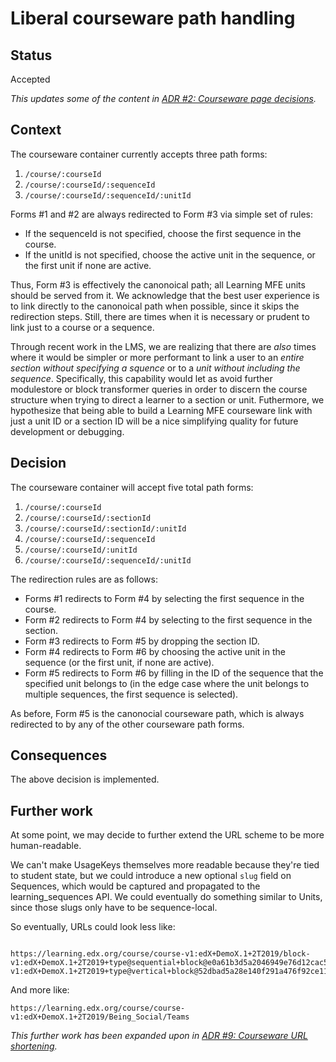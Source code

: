 # Liberal courseware path handling

## Status

Accepted

_This updates some of the content in [ADR #2: Courseware page decisions](./0002-courseware-page-decisions.md)._

## Context

The courseware container currently accepts three path forms:

1. `/course/:courseId`
2. `/course/:courseId/:sequenceId`
3. `/course/:courseId/:sequenceId/:unitId`

Forms #1 and #2 are always redirected to Form #3 via simple set of rules:

* If the sequenceId is not specified, choose the first sequence in the course.
* If the unitId is not specified, choose the active unit in the sequence,
  or the first unit if none are active.

Thus, Form #3 is effectively the canonoical path;
all Learning MFE units should be served from it.
We acknowledge that the best user experience is to link directly to the canonoical
path when possible, since it skips the redirection steps.
Still, there are times when it is necessary or prudent to link just to a course or
a sequence.

Through recent work in the LMS, we are realizing that there are _also_ times where it
would be simpler or more performant to link a user to an
_entire section without specifying a squence_ or to a
_unit without including the sequence_.
Specifically, this capability would let as avoid further modulestore or
block transformer queries in order to discern the course structure when trying to
direct a learner to a section or unit.
Futhermore, we hypothesize that being able to build a Learning MFE courseware link
with just a unit ID or a section ID will be a nice simplifying quality for future
development or debugging.

## Decision

The courseware container will accept five total path forms:

1. `/course/:courseId`
2. `/course/:courseId/:sectionId`
3. `/course/:courseId/:sectionId/:unitId`
4. `/course/:courseId/:sequenceId`
5. `/course/:courseId/:unitId`
6. `/course/:courseId/:sequenceId/:unitId`

The redirection rules are as follows:

* Forms #1 redirects to Form #4 by selecting the first sequence in the course.
* Form #2 redirects to Form #4 by selecting to the first sequence in the section.
* Form #3 redirects to Form #5 by dropping the section ID.
* Form #4 redirects to Form #6 by choosing the active unit in the sequence
  (or the first unit, if none are active).
* Form #5 redirects to Form #6 by filling in the ID of the sequence that the
  specified unit belongs to (in the edge case where the unit belongs to multiple
  sequences, the first sequence is selected).

As before, Form #5 is the canonocial courseware path, which is always redirected to
by any of the other courseware path forms.

## Consequences

The above decision is implemented.

## Further work

At some point, we may decide to further extend the URL scheme to be
more human-readable.

We can't make UsageKeys themselves more readable because they're tied to student state,
but we could introduce a new optional `slug` field on Sequences,
which would be captured and propagated to the learning_sequences API.
We could eventually do something similar to Units, since those slugs only have to be sequence-local.

So eventually, URLs could look less like:

```

https://learning.edx.org/course/course-v1:edX+DemoX.1+2T2019/block-v1:edX+DemoX.1+2T2019+type@sequential+block@e0a61b3d5a2046949e76d12cac5df493/block-v1:edX+DemoX.1+2T2019+type@vertical+block@52dbad5a28e140f291a476f92ce11996
```

And more like:
```
https://learning.edx.org/course/course-v1:edX+DemoX.1+2T2019/Being_Social/Teams
```

_This further work has been expanded upon in
[ADR #9: Courseware URL shortening](./0009-courseware-url-shortening.md)._
